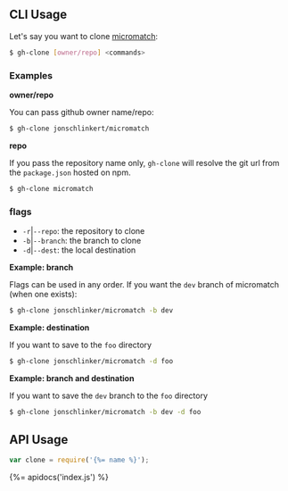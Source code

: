 ## CLI Usage

Let's say you want to clone [micromatch](https://github.com/jonschlinker/micromatch):

```sh
$ gh-clone [owner/repo] <commands>
```

### Examples

**owner/repo**

You can pass github owner name/repo:

```sh
$ gh-clone jonschlinkert/micromatch
```

**repo**

If you pass the repository name only, `gh-clone` will resolve the git url from the `package.json` hosted on npm.

```sh
$ gh-clone micromatch
```

### flags

* `-r`|`--repo`: the repository to clone
* `-b`|`--branch`: the branch to clone
* `-d`|`--dest`: the local destination


**Example: branch**

Flags can be used in any order. If you want the `dev` branch of micromatch (when one exists):

```sh
$ gh-clone jonschlinker/micromatch -b dev
```

**Example: destination**

If you want to save to the `foo` directory

```sh
$ gh-clone jonschlinker/micromatch -d foo
```

**Example: branch and destination**

If you want to save the `dev` branch to the `foo` directory

```sh
$ gh-clone jonschlinker/micromatch -b dev -d foo
```

## API Usage

```js
var clone = require('{%= name %}');
```

{%= apidocs('index.js') %}
